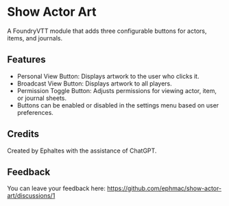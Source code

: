 # Show Actor Art

A FoundryVTT module that adds three configurable buttons for actors, items, and journals.

## Features
- Personal View Button: Displays artwork to the user who clicks it.
- Broadcast View Button: Displays artwork to all players.
- Permission Toggle Button: Adjusts permissions for viewing actor, item, or journal sheets.
- Buttons can be enabled or disabled in the settings menu based on user preferences.

## Credits
Created by Ephaltes with the assistance of ChatGPT.

## Feedback
You can leave your feedback here:
https://github.com/ephmac/show-actor-art/discussions/1
